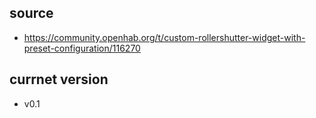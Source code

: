 ## source
- https://community.openhab.org/t/custom-rollershutter-widget-with-preset-configuration/116270

## currnet version
- v0.1
